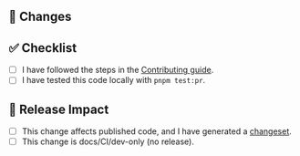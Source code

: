 ## 🎯 Changes

<!-- What changes are made in this PR? Describe the change and its motivation. -->

## ✅ Checklist

- [ ] I have followed the steps in the [Contributing guide](https://github.com/TanStack/query/blob/main/CONTRIBUTING.md).
- [ ] I have tested this code locally with `pnpm test:pr`.

## 🚀 Release Impact

- [ ] This change affects published code, and I have generated a [changeset](https://github.com/changesets/changesets/blob/main/docs/adding-a-changeset.md).
- [ ] This change is docs/CI/dev-only (no release).
